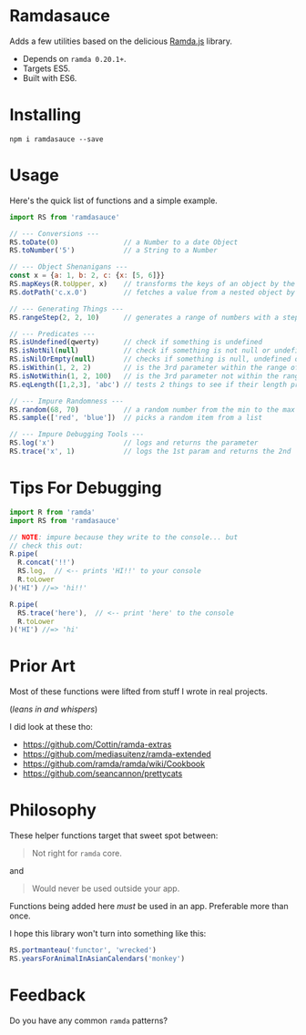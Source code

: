 # Ramdasauce

Adds a few utilities based on the delicious [Ramda.js](http://ramdajs.com/) library.

* Depends on `ramda 0.20.1+`.
* Targets ES5.
* Built with ES6.


# Installing

`npm i ramdasauce --save`


# Usage

Here's the quick list of functions and a simple example.

```js
import RS from 'ramdasauce'

// --- Conversions ---
RS.toDate(0)                // a Number to a date Object
RS.toNumber('5')            // a String to a Number

// --- Object Shenanigans ---
const x = {a: 1, b: 2, c: {x: [5, 6]}}
RS.mapKeys(R.toUpper, x)    // transforms the keys of an object by the function
RS.dotPath('c.x.0')         // fetches a value from a nested object by a string path

// --- Generating Things ---
RS.rangeStep(2, 2, 10)      // generates a range of numbers with a step

// --- Predicates ---
RS.isUndefined(qwerty)      // check if something is undefined
RS.isNotNil(null)           // check if something is not null or undefined
RS.isNilOrEmpty(null)       // checks if something is null, undefined or R.isEmpty
RS.isWithin(1, 2, 2)        // is the 3rd parameter within the range of 1st through 2nd?
RS.isNotWithin(1, 2, 100)   // is the 3rd parameter not within the range of 1st through 2nd?
RS.eqLength([1,2,3], 'abc') // tests 2 things to see if their length properties are the same

// --- Impure Randomness ---
RS.random(68, 70)           // a random number from the min to the max included
RS.sample(['red', 'blue'])  // picks a random item from a list

// --- Impure Debugging Tools ---
RS.log('x')                 // logs and returns the parameter
RS.trace('x', 1)            // logs the 1st param and returns the 2nd
```

# Tips For Debugging
```js
import R from 'ramda'
import RS from 'ramdasauce'

// NOTE: impure because they write to the console... but
// check this out:
R.pipe(
  R.concat('!!')
  RS.log,  // <-- prints 'HI!!' to your console
  R.toLower
)('HI') //=> 'hi!!'

R.pipe(
  RS.trace('here'),  // <-- print 'here' to the console
  R.toLower
)('HI') //=> 'hi'
```

# Prior Art

Most of these functions were lifted from stuff I wrote in real projects.

(*leans in and whispers*)

I did look at these tho:

* https://github.com/Cottin/ramda-extras
* https://github.com/mediasuitenz/ramda-extended
* https://github.com/ramda/ramda/wiki/Cookbook
* https://github.com/seancannon/prettycats


# Philosophy

These helper functions target that sweet spot between:

> Not right for `ramda` core.

and

> Would never be used outside your app.

Functions being added here *must* be used in an app.  Preferable more than once.

I hope this library won't turn into something like this:

```js
RS.portmanteau('functor', 'wrecked')
RS.yearsForAnimalInAsianCalendars('monkey')
```


# Feedback

Do you have any common `ramda` patterns?

